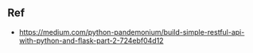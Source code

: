 ## Ref 
- https://medium.com/python-pandemonium/build-simple-restful-api-with-python-and-flask-part-2-724ebf04d12